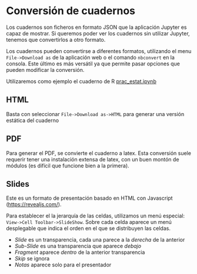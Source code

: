 # Conversión de cuadernos

Los cuadernos son ficheros en formato JSON que la
aplicación Jupyter es capaz de mostrar. Si queremos
poder ver los cuadernos sin utilizar Jupyter, tenemos que
convertirlos a otro formato.

Los cuadernos pueden convertirse a diferentes formatos, utilizando
el menu `File->Download as` de la aplicación web o el comando `nbconvert`
en la consola. Este último es más versátil ya que permite pasar opciones
que pueden modificar la conversión.

Utilizaremos como ejemplo el cuaderno de R [prac\_estat.ipynb](prac_estat.ipynb)

## HTML

Basta con seleccionar `File->Download as->HTML` para generar una versión
estática del cuaderno

## PDF
Para generar el PDF, se convierte el cuaderno a latex. Esta conversión suele
requerir tener una instalación extensa de latex, con un buen montón de
módulos (es difícil que funcione bien a la primera).

## Slides
Este es un formato de presentación basado en HTML con Javascript (https://revealjs.com/).

Para establecer el la jerarquía de las celdas, utilizamos un menú especial:
`View->Cell Toolbar->SlideShow`. Sobre cada celda aparece un menú desplegable
que indica el orden en el que se distribuyen las celdas.

* *Slide* es un transparencia, cada una parece a la *derecha* de la anterior
* *Sub-Slide* es una transparencia que aparece *debajo*
* *Fragment* aparece *dentro* de la anterior transparencia
* *Skip* se ignora
* *Notas* aparece solo para el presentador



